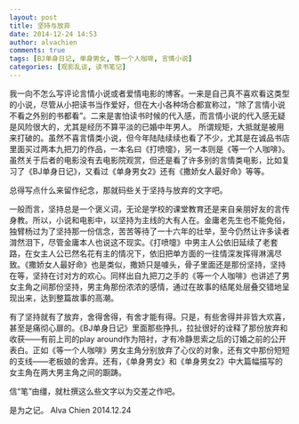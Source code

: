 ```yaml
---
layout: post
title: 坚持与放弃
date: 2014-12-24 14:53
author: alvachien
comments: true
tags: [BJ单身日记, 单身男女, 等一个人咖啡, 言情小说]
categories: [观影乱谈, 读书笔记]
---
```

我一向不怎么写评论言情小说或者爱情电影的博客。一来是自己真不喜欢看这类型的小说，尽管从小把读书当作爱好，但在大小各种场合都宣称过，“除了言情小说不看之外别的书都看”。二来是害怕读书时候的代入感，而言情小说的代入感无疑是风险很大的，尤其是经历不算平淡的已婚中年男人。
所谓规矩，大抵就是被用来打破的。虽然不喜言情类小说，但今年陆陆续续也看了不少，尤其是在诚品书店里面买过两本九把刀的作品，一本名曰《打喷嚏》，另一本则是《等一个人咖啡》。虽然关于后者的电影没有去电影院观赏，但还是看了许多别的言情类电影，比如复习了《BJ单身日记》，又看过《单身男女2》还有《撒娇女人最好命》等等。

总得写点什么来留作纪念，那就码些关于坚持与放弃的文字吧。

一般而言，坚持总是一个褒义词，无论是学校的课堂教育还是来自亲朋好友的言传身教。所以，小说和电影中，以坚持为主线的大有人在。金庸老先生也不能免俗，独臂杨过为了坚持那一份信念，苦苦等待了一十六年的壮举，至今仍然让许多读者潸然泪下，尽管金庸本人也说这不现实。《打喷嚏》中男主人公依旧延续了老套路，在女主人公已然名花有主的情况下，依旧把单方面的一往情深发挥得淋漓尽致。《撒娇女人最好命》也是类似，撒娇只是噱头，骨子里面还是那份坚持，坚持在等，坚持在讨对方的欢心。同样出自九把刀之手的《等一个人咖啡》也讲述了男女主角之间那份坚持，男主角那份浓浓的感情，通过在故事的结尾处层叠交错地呈现出来，达到整篇故事的高潮。

有了坚持就有了放弃，舍得舍得，有舍才能有得。只是，有些舍得并非皆大欢喜，甚至是痛彻心扉的。《BJ单身日记》里面那些挣扎，拉扯很好的诠释了那份放弃和收获——有前上司的play around作为陪衬，才有冷静思索之后的订婚之前的公开表白。正如《等一个人咖啡》男女主角分别放弃了心仪的对象，还有文中那份短短的支线——老板娘的舍弃。还有，《单身男女》和《单身男女2》中大篇幅描写的女主角在两大男主角之间的蹰踌。

信“笔”由缰，就杜撰这么些文字以为交差之作吧。

是为之记。
Alva Chien
2014.12.24
